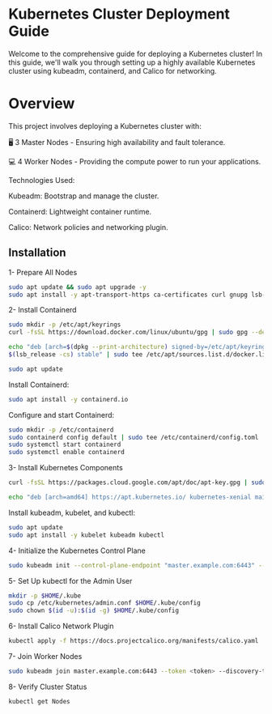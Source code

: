 # Kubernetes Cluster Deployment Guide 

Welcome to the comprehensive guide for deploying a Kubernetes cluster! In this guide, we'll walk you through setting up a highly available Kubernetes cluster using kubeadm, containerd, and Calico for networking.

# Overview
This project involves deploying a Kubernetes cluster with:

🖥️ 3 Master Nodes - Ensuring high availability and fault tolerance.

💻 4 Worker Nodes - Providing the compute power to run your applications.

Technologies Used:

Kubeadm: Bootstrap and manage the cluster.

Containerd: Lightweight container runtime.

Calico: Network policies and networking plugin.


## Installation

1- Prepare All Nodes
```bash
sudo apt update && sudo apt upgrade -y
sudo apt install -y apt-transport-https ca-certificates curl gnupg lsb-release
```
2- Install Containerd
```bash
sudo mkdir -p /etc/apt/keyrings
curl -fsSL https://download.docker.com/linux/ubuntu/gpg | sudo gpg --dearmor -o /etc/apt/keyrings/docker.gpg

echo "deb [arch=$(dpkg --print-architecture) signed-by=/etc/apt/keyrings/docker.gpg] https://download.docker.com/linux/ubuntu \
$(lsb_release -cs) stable" | sudo tee /etc/apt/sources.list.d/docker.list > /dev/null

sudo apt update
```
Install Containerd:
```bash
sudo apt install -y containerd.io
```
Configure and start Containerd:
```bash
sudo mkdir -p /etc/containerd
sudo containerd config default | sudo tee /etc/containerd/config.toml
sudo systemctl start containerd
sudo systemctl enable containerd
```
3- Install Kubernetes Components
```bash
curl -fsSL https://packages.cloud.google.com/apt/doc/apt-key.gpg | sudo gpg --dearmor -o /etc/apt/trusted.gpg.d/kubernetes.gpg

echo "deb [arch=amd64] https://apt.kubernetes.io/ kubernetes-xenial main" | sudo tee /etc/apt/sources.list.d/kubernetes.list
```
Install kubeadm, kubelet, and kubectl:
```bash
sudo apt update
sudo apt install -y kubelet kubeadm kubectl
```
4- Initialize the Kubernetes Control Plane
```bash
sudo kubeadm init --control-plane-endpoint "master.example.com:6443" --upload-certs --pod-network-cidr=192.168.0.0/16
```
5- Set Up kubectl for the Admin User
```bash
mkdir -p $HOME/.kube
sudo cp /etc/kubernetes/admin.conf $HOME/.kube/config
sudo chown $(id -u):$(id -g) $HOME/.kube/config
```
6- Install Calico Network Plugin
```bash
kubectl apply -f https://docs.projectcalico.org/manifests/calico.yaml
```
7- Join Worker Nodes
```bash
sudo kubeadm join master.example.com:6443 --token <token> --discovery-token-ca-cert-hash sha256:<hash>
```
8- Verify Cluster Status
```bash
kubectl get Nodes
```
